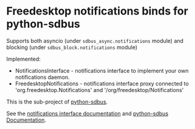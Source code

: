 # Freedesktop notifications binds for python-sdbus

Supports both asyncio (under `sdbus_async.notifications` module) and blocking (under `sdbus_block.notifications` module) 

Implemented:

* NotificationsInterface - notifications interface to implement your own notifications daemon.
* FreedesktopNotifications - notifications interface proxy connected to 'org.freedesktop.Notifications' and '/org/freedesktop/Notifications'

This is the sub-project of [python-sdbus](https://github.com/igo95862/python-sdbus).

See the [notifications interface documentation](https://python-sdbus.readthedocs.io/en/latest/proxies/notifications.html) and [python-sdbus Documentation](https://python-sdbus.readthedocs.io/en/latest/proxies/notifications.html).
